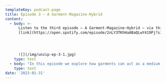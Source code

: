 ```yaml
---
templateKey: podcast-page
title: Episode 3 – A Garment-Magazine-Hybrid
content:
  - body: >-
      Listen to the third episode – A Garment-Magazine-Hybrid – via this
      [link](https://open.spotify.com/episode/2nLY3TKhHaABaQLwY419Pj?si=aed5624a7c8e44e6)




      ![](/img/unzip-ep-3-1.jpg)
    type: text
  - body: "In this episode we explore how garments can act as a medium for publishing and function as site for critical questioning. In fashion media, we often interact with fashion through looking at images of garments or reading text about them. This form of interaction can in some ways, attribute in an alienated and disembodied discourse around fashion. So, what happens when we start publishing through textile, through the garment, worn on a body? Can we ‘read’ fashion differently when we interact with the material physically. Together with Anouk Beckers and Ricarda Bigolin we talk about how the intersection between garments, text, and the embodied experience or the performance of wearing narratives, takes shape within their respective practices.   \r\n\n\r\n\nUnzip is hosted by Chinouk Filique de Miranda.\r\n\nMusic:\r\n\nMatt Large - Water Under The Bridge\r\n\nHang Youth - De Modeindustrie Kan De Klere Krijgen"
    type: text
date: '2023-01-31'
---
```


